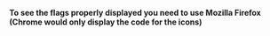 **To see the flags properly displayed you need to use Mozilla Firefox (Chrome would only display the code for the icons)**
